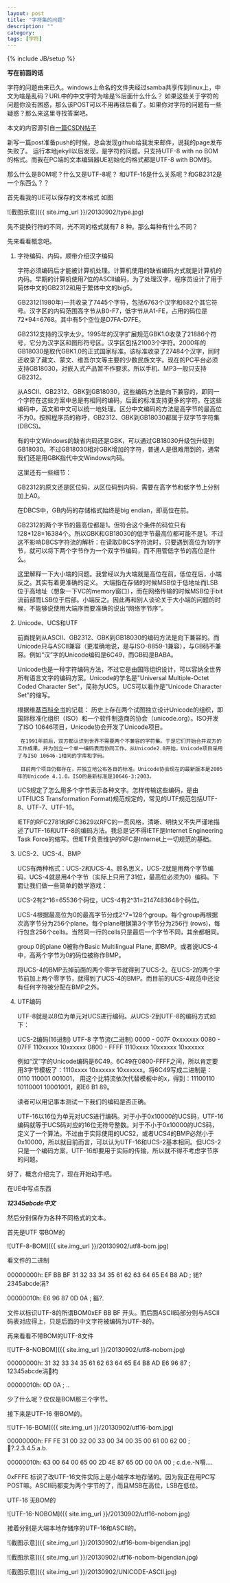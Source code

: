 ```yaml
---
layout: post
title: "字符集的问题"
description: ""
category: 
tags: [字符]
---
```

{% include JB/setup %}

**写在前面的话**

字符的问题由来已久。windows上命名的文件夹经过samba共享传到linux上，中文为啥是乱码？URL中的中文字符为啥是%后面什么什么？
如果这些关于字符的问题你没有困惑，那么该POST可以不用再往后看了。如果你对字符的问题有一些疑惑？那么来这里寻找答案吧。

本文的内容源引自[一篇CSDN帖子](http://blog.csdn.net/fmddlmyy/article/details/372148)

新写一篇post准备push的时候，总会发现github给我发来邮件，说我的page发布失败了。
运行本地jekyll以后发现，是字符的问题。只支持UTF-8 with no BOM的格式。而我在PC端的文本编辑器UE初始化的格式都是UTF-8 with BOM的。

那么什么是BOM呢？什么又是UTF-8呢？ 和UTF-16是什么关系呢？和GB2312是一个东西么？？

首先看我的UE可以保存的文本格式
如图 

![截图示意]({{ site.img_url }}/20130902/type.jpg)

先不提换行符的不同，光不同的格式就有7 8 种。那么每种有什么不同？

先来看看概念吧。


1. 字符编码、内码，顺带介绍汉字编码

     字符必须编码后才能被计算机处理。计算机使用的缺省编码方式就是计算机的内码。早期的计算机使用7位的ASCII编码，为了处理汉字，程序员设计了用于简体中文的GB2312和用于繁体中文的big5。

    GB2312(1980年)一共收录了7445个字符，包括6763个汉字和682个其它符号。汉字区的内码范围高字节从B0-F7，低字节从A1-FE，占用的码位是72\*94=6768。其中有5个空位是D7FA-D7FE。

    GB2312支持的汉字太少。1995年的汉字扩展规范GBK1.0收录了21886个符号，它分为汉字区和图形符号区。汉字区包括21003个字符。2000年的GB18030是取代GBK1.0的正式国家标准。该标准收录了27484个汉字，同时还收录了藏文、蒙文、维吾尔文等主要的少数民族文字。现在的PC平台必须支持GB18030，对嵌入式产品暂不作要求。所以手机、MP3一般只支持GB2312。

    从ASCII、GB2312、GBK到GB18030，这些编码方法是向下兼容的，即同一个字符在这些方案中总是有相同的编码，后面的标准支持更多的字符。在这些编码中，英文和中文可以统一地处理。区分中文编码的方法是高字节的最高位不为0。按照程序员的称呼，GB2312、GBK到GB18030都属于双字节字符集 (DBCS)。

    有的中文Windows的缺省内码还是GBK，可以通过GB18030升级包升级到GB18030。不过GB18030相对GBK增加的字符，普通人是很难用到的，通常我们还是用GBK指代中文Windows内码。

    这里还有一些细节：

    GB2312的原文还是区位码，从区位码到内码，需要在高字节和低字节上分别加上A0。

    在DBCS中，GB内码的存储格式始终是big endian，即高位在前。

    GB2312的两个字节的最高位都是1。但符合这个条件的码位只有128\*128=16384个。所以GBK和GB18030的低字节最高位都可能不是1。不过这不影响DBCS字符流的解析：在读取DBCS字符流时，只要遇到高位为1的字节，就可以将下两个字节作为一个双字节编码，而不用管低字节的高位是什么。
        
    这里解释一下大小端的问题。我曾经以为大端就是高位在前，低位在后，小端反之。其实有着更准确的定义。
    大端指在存储的时候MSB位于低地址而LSB位于高地址（想象一下VC的memory窗口），而在网络传输的时候MSB位于bit流前部而LSB位于后部。小端反之。因此再和别人谈论关于大小端的问题的时候，不能够说使用大端序而要准确的说出“网络字节序”。
    
2. Unicode、UCS和UTF

    前面提到从ASCII、GB2312、GBK到GB18030的编码方法是向下兼容的。而Unicode只与ASCII兼容（更准确地说，是与ISO-8859-1兼容），与GB码不兼容。例如“汉”字的Unicode编码是6C49，而GB码是BABA。

    Unicode也是一种字符编码方法，不过它是由国际组织设计，可以容纳全世界所有语言文字的编码方案。Unicode的学名是"Universal Multiple-Octet Coded Character Set"，简称为UCS。UCS可以看作是"Unicode Character Set"的缩写。

    根据维[基百科全书](http://zh.wikipedia.org/wiki/)的记载：
        历史上存在两个试图独立设计Unicode的组织，即国际标准化组织（ISO）和一个软件制造商的协会（unicode.org）。ISO开发了ISO 10646项目，Unicode协会开发了Unicode项目。

        在1991年前后，双方都认识到世界不需要两个不兼容的字符集。于是它们开始合并双方的工作成果，并为创立一个单一编码表而协同工作。从Unicode2.0开始，Unicode项目采用了与ISO 10646-1相同的字库和字码。

        目前两个项目仍都存在，并独立地公布各自的标准。Unicode协会现在的最新版本是2005年的Unicode 4.1.0。ISO的最新标准是10646-3:2003。

    UCS规定了怎么用多个字节表示各种文字。怎样传输这些编码，是由UTF(UCS Transformation Format)规范规定的，常见的UTF规范包括UTF-8、UTF-7、UTF-16。

    IETF的RFC2781和RFC3629以RFC的一贯风格，清晰、明快又不失严谨地描述了UTF-16和UTF-8的编码方法。我总是记不得IETF是Internet Engineering Task Force的缩写。但IETF负责维护的RFC是Internet上一切规范的基础。

3. UCS-2、UCS-4、BMP
 
    UCS有两种格式：UCS-2和UCS-4。顾名思义，UCS-2就是用两个字节编码，UCS-4就是用4个字节（实际上只用了31位，最高位必须为0）编码。下面让我们做一些简单的数学游戏：

    UCS-2有2^16=65536个码位，UCS-4有2^31=2147483648个码位。

    UCS-4根据最高位为0的最高字节分成2^7=128个group。每个group再根据次高字节分为256个plane。每个plane根据第3个字节分为256行 (rows)，每行包含256个cells。当然同一行的cells只是最后一个字节不同，其余都相同。

    group 0的plane 0被称作Basic Multilingual Plane, 即BMP。或者说UCS-4中，高两个字节为0的码位被称作BMP。

    将UCS-4的BMP去掉前面的两个零字节就得到了UCS-2。在UCS-2的两个字节前加上两个零字节，就得到了UCS-4的BMP。而目前的UCS-4规范中还没有任何字符被分配在BMP之外。
  
4. UTF编码
 

    UTF-8就是以8位为单元对UCS进行编码。从UCS-2到UTF-8的编码方式如下：

    UCS-2编码(16进制)    UTF-8 字节流(二进制)
    0000 - 007F	        0xxxxxxx
    0080 - 07FF	        110xxxxx 10xxxxxx
    0800 - FFFF	        1110xxxx 10xxxxxx 10xxxxxx

    例如“汉”字的Unicode编码是6C49。6C49在0800-FFFF之间，所以肯定要用3字节模板了：1110xxxx 10xxxxxx 10xxxxxx。将6C49写成二进制是：0110 110001 001001， 用这个比特流依次代替模板中的x，得到：11100110 10110001 10001001，即E6 B1 89。

    读者可以用记事本测试一下我们的编码是否正确。

    UTF-16以16位为单元对UCS进行编码。对于小于0x10000的UCS码，UTF-16编码就等于UCS码对应的16位无符号整数。对于不小于0x10000的UCS码，定义了一个算法。不过由于实际使用的UCS2，或者UCS4的BMP必然小于0x10000，所以就目前而言，可以认为UTF-16和UCS-2基本相同。但UCS-2只是一个编码方案，UTF-16却要用于实际的传输，所以就不得不考虑字节序的问题。



好了，概念介绍完了，现在开始动手吧。

在UE中写点东西

***12345abcde中文***

然后分别保存为各种不同格式的文本。

首先是UTF 带BOM的

![UTF-8-BOM]({{ site.img_url }}/20130902/utf8-bom.jpg)

看文件的二进制

00000000h: EF BB BF 31 32 33 34 35 61 62 63 64 65 E4 B8 AD ; 锘?2345abcde涓?

00000010h: E6 96 87 0D 0A                                  ; 鏂?.

文件以标识UTF-8的所谓BOM0xEF BB BF 开头。而后面ASCII码部分则与ASCII码表对应得上，只是后面的中文字符被编码为UTF-8的。

再来看看不带BOM的UTF-8文件

![UTF-8-NOBOM]({{ site.img_url }}/20130902/utf8-nobom.jpg)

00000000h: 31 32 33 34 35 61 62 63 64 65 E4 B8 AD E6 96 87 ; 12345abcde涓枃

00000010h: 0D 0A                                           ; ..

少了什么呢？仅仅是BOM那三个字节。

接下来是UTF-16 带BOM的。

![UTF-16-BOM]({{ site.img_url }}/20130902/utf16-bom.jpg)

00000000h: FF FE 31 00 32 00 33 00 34 00 35 00 61 00 62 00 ; ?.2.3.4.5.a.b.

00000010h: 63 00 64 00 65 00 2D 4E 87 65 0D 00 0A 00       ; c.d.e.-N噀....

0xFFFE 标识了改UTF-16文件实际上是小端序本地存储的。因为我正在用PC写POST嘛。ASCII码都变为两个字节的了，而且MSB在高位，LSB在低位。

UTF-16 无BOM的

![UTF-16-NOBOM]({{ site.img_url }}/20130902/utf16-nobom.jpg)

接着分别是大端本地存储序的UTF-16和ASCII的。

![截图示意]({{ site.img_url }}/20130902/utf16-bom-bigendian.jpg)

![截图示意]({{ site.img_url }}/20130902/utf16-nobom-bigendian.jpg)

![截图示意]({{ site.img_url }}/20130902/UNICODE-ASCII.jpg)